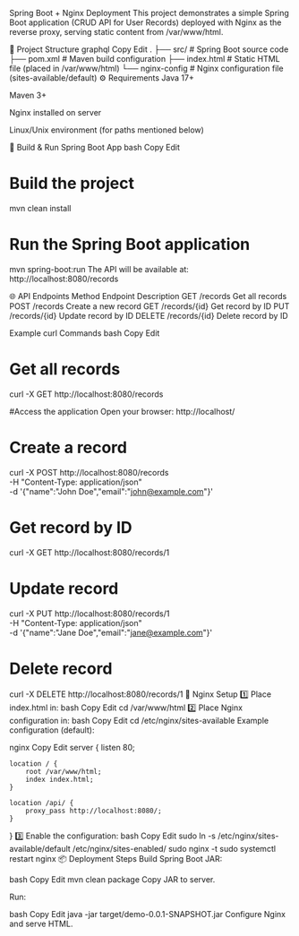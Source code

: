 Spring Boot + Nginx Deployment
This project demonstrates a simple Spring Boot application (CRUD API for User Records) deployed with Nginx as the reverse proxy, serving static content from /var/www/html.

📂 Project Structure
graphql
Copy
Edit
.
├── src/                 # Spring Boot source code
├── pom.xml              # Maven build configuration
├── index.html           # Static HTML file (placed in /var/www/html)
└── nginx-config         # Nginx configuration file (sites-available/default)
⚙️ Requirements
Java 17+

Maven 3+

Nginx installed on server

Linux/Unix environment (for paths mentioned below)

🚀 Build & Run Spring Boot App
bash
Copy
Edit
# Build the project
mvn clean install

# Run the Spring Boot application
mvn spring-boot:run
The API will be available at:
http://localhost:8080/records

🌐 API Endpoints
Method	Endpoint	Description
GET	/records	Get all records
POST	/records	Create a new record
GET	/records/{id}	Get record by ID
PUT	/records/{id}	Update record by ID
DELETE	/records/{id}	Delete record by ID

Example curl Commands
bash
Copy
Edit
# Get all records
curl -X GET http://localhost:8080/records

#Access the application
Open your browser: http://localhost/


# Create a record
curl -X POST http://localhost:8080/records \
     -H "Content-Type: application/json" \
     -d '{"name":"John Doe","email":"john@example.com"}'

# Get record by ID
curl -X GET http://localhost:8080/records/1

# Update record
curl -X PUT http://localhost:8080/records/1 \
     -H "Content-Type: application/json" \
     -d '{"name":"Jane Doe","email":"jane@example.com"}'

# Delete record
curl -X DELETE http://localhost:8080/records/1
📄 Nginx Setup
1️⃣ Place index.html in:
bash
Copy
Edit
cd /var/www/html
2️⃣ Place Nginx configuration in:
bash
Copy
Edit
cd /etc/nginx/sites-available
Example configuration (default):

nginx
Copy
Edit
server {
    listen 80;

    location / {
        root /var/www/html;
        index index.html;
    }

    location /api/ {
        proxy_pass http://localhost:8080/;
    }
}
3️⃣ Enable the configuration:
bash
Copy
Edit
sudo ln -s /etc/nginx/sites-available/default /etc/nginx/sites-enabled/
sudo nginx -t
sudo systemctl restart nginx
📦 Deployment Steps
Build Spring Boot JAR:

bash
Copy
Edit
mvn clean package
Copy JAR to server.

Run:

bash
Copy
Edit
java -jar target/demo-0.0.1-SNAPSHOT.jar
Configure Nginx and serve HTML.
